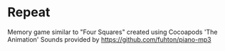 # Repeat
Memory game similar to "Four Squares"
created using Cocoapods 'The Animation'
Sounds provided by https://github.com/fuhton/piano-mp3

